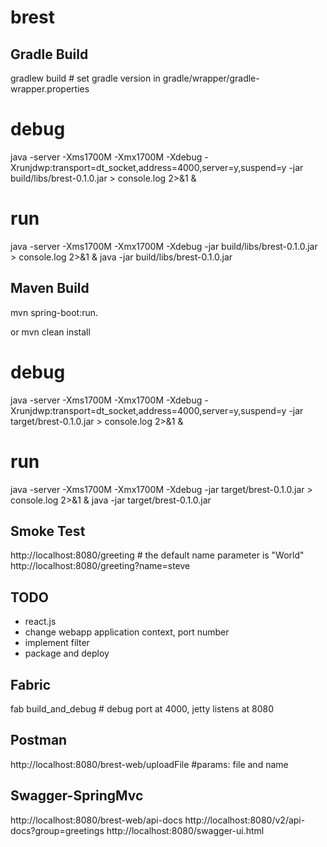 brest
=====

Gradle Build
-----
gradlew build # set gradle version in gradle/wrapper/gradle-wrapper.properties

# debug
java -server -Xms1700M -Xmx1700M -Xdebug -Xrunjdwp:transport=dt_socket,address=4000,server=y,suspend=y -jar build/libs/brest-0.1.0.jar > console.log 2>&1 &
# run
java -server -Xms1700M -Xmx1700M -Xdebug -jar build/libs/brest-0.1.0.jar > console.log 2>&1 &
java -jar build/libs/brest-0.1.0.jar

Maven Build
-----
mvn spring-boot:run. 

or
mvn clean install

# debug
java -server -Xms1700M -Xmx1700M -Xdebug -Xrunjdwp:transport=dt_socket,address=4000,server=y,suspend=y -jar target/brest-0.1.0.jar > console.log 2>&1 &
# run
java -server -Xms1700M -Xmx1700M -Xdebug -jar target/brest-0.1.0.jar > console.log 2>&1 &
java -jar target/brest-0.1.0.jar 


Smoke Test
-----
http://localhost:8080/greeting # the default name parameter is "World"
http://localhost:8080/greeting?name=steve

TODO
-----
* react.js
* change webapp application context, port number
* implement filter
* package and deploy

Fabric
-----------
fab build_and_debug # debug port at 4000, jetty listens at 8080

Postman
-----------
http://localhost:8080/brest-web/uploadFile #params: file and name

Swagger-SpringMvc
-----------
http://localhost:8080/brest-web/api-docs
http://localhost:8080/v2/api-docs?group=greetings
http://localhost:8080/swagger-ui.html
